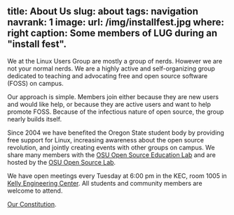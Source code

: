 title: About Us
slug: about
tags: navigation
navrank: 1
image:
    url: /img/installfest.jpg
    where: right
    caption: Some members of LUG during an "install fest".
---
We at the Linux Users Group are mostly a group of nerds. However we are not
your normal nerds. We are a highly active and self-organizing group dedicated
to teaching and advocating free and open source software (FOSS) on campus.

Our approach is simple. Members join either because they are new users and
would like help, or because they are active users and want to help promote
FOSS.  Because of the infectious nature of open source, the group nearly builds
itself.

Since 2004 we have benefited the Oregon State student body by providing free 
support for Linux, increasing awareness about the open source revolution, and 
jointly creating events with other groups on campus. We share many members with 
the [OSU Open Source Education Lab][osel] and are hosted by the [OSU Open Source
Lab][osuosl].

We have open meetings every Tuesday at 6:00 pm in the KEC, room 1005
in [Kelly Engineering Center][KEC]. All students and community members are welcome
to attend. 

[Our Constitution][constitution].

[osel]: http://osel.oregonstate.edu
[osuosl]: http://osuosl.org
[constitution]: /constitution/
[KEC]: http://oregonstate.edu/campusmap/locations/info/870

